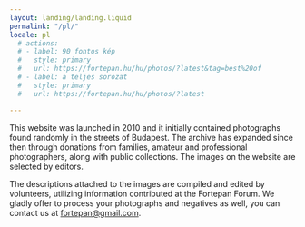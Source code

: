 ```yaml
---
layout: landing/landing.liquid
permalink: "/pl/"
locale: pl
  # actions:
  # - label: 90 fontos kép
  #   style: primary
  #   url: https://fortepan.hu/hu/photos/?latest&tag=best%20of
  # - label: a teljes sorozat
  #   style: primary
  #   url: https://fortepan.hu/hu/photos/?latest

---
```

This website was launched in 2010 and it initially contained photographs found randomly in the streets of Budapest. The archive has expanded since then through donations from families, amateur and professional photographers, along with public collections. The images on the website are selected by editors.

The descriptions attached to the images are compiled and edited by volunteers, utilizing information contributed at the Fortepan Forum. We gladly offer to process your photographs and negatives as well, you can contact us at [fortepan@gmail.com](mailto:fortepan@gmail.com).
